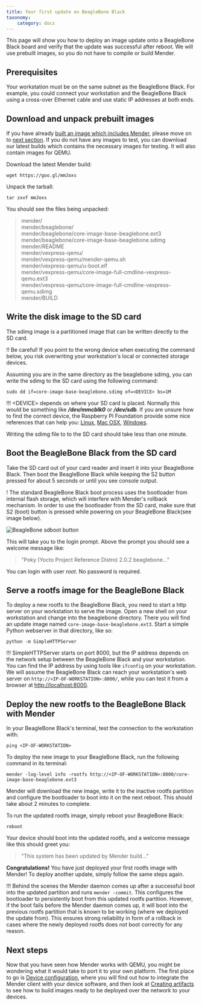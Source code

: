 ```yaml
---
title: Your first update on BeagleBone Black
taxonomy:
    category: docs
---
```



This page will show you how to deploy an image update onto a BeagleBone Black board and verify that the update was successful after reboot. We will use prebuilt images, so you do not have to compile or build Mender.

## Prerequisites

Your workstation must be on the same subnet as the BeagleBone Black. For example, you could connect your workstation and the BeagleBone Black using a cross-over Ethernet cable and use static IP addresses at both ends.

## Download and unpack prebuilt images 
If you have already [built an image which includes Mender](../../Artifacts/Building-Mender-Yocto-image), please move on to [next section](#write-the-disk-image-to-the-sd-card). If you do not have any images to test, you can download our latest builds which contains the necessary images for testing. It will also contain images for QEMU.

Download the latest Mender build:

```
wget https://goo.gl/mmJoxs
```

Unpack the tarball:

```
tar zxvf mmJoxs
```

You should see the files being unpacked:

> mender/  
> mender/beaglebone/  
> mender/beaglebone/core-image-base-beaglebone.ext3  
> mender/beaglebone/core-image-base-beaglebone.sdimg  
> mender/README  
> mender/vexpress-qemu/  
> mender/vexpress-qemu/mender-qemu.sh  
> mender/vexpress-qemu/u-boot.elf  
> mender/vexpress-qemu/core-image-full-cmdline-vexpress-qemu.ext3  
> mender/vexpress-qemu/core-image-full-cmdline-vexpress-qemu.sdimg  
> mender/BUILD  

## Write the disk image to the SD card
The sdimg image is a partitioned image that can be written directly to the SD card.

!! Be careful! If you point to the wrong device when executing the command below, you risk overwriting your workstation's local or connected storage devices.

Assuming you are in the same directory as the beaglebone sdimg, you can write the sdimg to the SD card using the following command:

```
sudo dd if=core-image-base-beaglebone.sdimg of=<DEVICE> bs=1M
```

!!! &lt;DEVICE&gt; depends on where your SD card is placed. Normally this would be something like  ***/dev/mmcblk0*** or ***/dev/sdb***.  If you are unsure how to find the correct device, the Raspberry PI Foundation provide some nice references that can help you: [Linux](https://www.raspberrypi.org/documentation/installation/installing-images/linux.md?target=_blank), [Mac OSX](https://www.raspberrypi.org/documentation/installation/installing-images/mac.md?target=_blank), [Windows](https://www.raspberrypi.org/documentation/installation/installing-images/windows.md?target=_blank).

Writing the sdimg file to to the SD card should take less than one minute.

## Boot the BeagleBone Black from the SD card

Take the SD card out of your card reader and insert it into your BeagleBone Black. Then boot the BeagleBone Black while keeping the S2 button pressed for about 5 seconds or until you see console output.

! The standard BeagleBone Black boot process uses the bootloader from internal flash storage, which will interfere with Mender's rollback mechanism. In order to use the bootloader from the SD card, make sure that S2 (boot) button is pressed while powering on your BeagleBone Black(see image below).

![BeagleBone sdboot button](beaglebone_black_sdboot.jpg)

This will take you to the login prompt. Above the prompt you should see a welcome message like:

> "Poky (Yocto Project Reference Distro) 2.0.2 beaglebone..."

You can login with user *root*. No password is required. 


## Serve a rootfs image for the BeagleBone Black

To deploy a new rootfs to the BeagleBone Black, you need to start a http server on your workstation to serve the image. Open a new shell on your workstation and change into the beaglebone directory. There you will find an update image named ```core-image-base-beaglebone.ext3```. Start a simple Python webserver in that directory, like so:

```
python -m SimpleHTTPServer
```

!!! SimpleHTTPServer starts on port 8000, but the IP address depends on the network setup between the BeagleBone Black and your workstation. You can find the IP address by using tools like ```ifconfig``` on your workstation. We will assume the BeagleBone Black can reach your workstation's web server on ```http://<IP-OF-WORKSTATION>:8000/```, while you can test it from a browser at [http://localhost:8000](http://localhost:8000).

## Deploy the new rootfs to the BeagleBone Black with Mender


In your BeagleBone Black's terminal, test the connection to the workstation with:

```
ping <IP-OF-WORKSTATION>
```

To deploy the new image to your BeagleBone Black, run the following command in its terminal:


```
mender -log-level info -rootfs http://<IP-OF-WORKSTATION>:8000/core-image-base-beaglebone.ext3
```

Mender will download the new image, write it to the inactive rootfs partition and configure the bootloader to boot into it on the next reboot. This should take about 2 minutes to complete.

To run the updated rootfs image, simply reboot your BeagleBone Black:

```
reboot
```

Your device should boot into the updated rootfs, and a welcome message like this should greet you:

> "This system has been updated by Mender build..."

**Congratulations!** You have just deployed your first rootfs image with Mender! To deploy another update, simply follow the same steps again.

!!! Behind the scenes the Mender daemon comes up after a successful boot into the updated partition and runs `mender -commit`. This configures the bootloader to persistently boot from this updated rootfs partition. However, if the boot fails before the Mender daemon comes up, it will boot into the previous rootfs partition that is known to be working (where we deployed the update from). This ensures strong reliability in form of a rollback in cases where the newly deployed rootfs does not boot correctly for any reason.

## Next steps

Now that you have seen how Mender works with QEMU, you might be wondering what
it would take to port it to your own platform. The first place to go is
[Device configuration](../../Devices), where you will find out how to integrate
the Mender client with your device software, and then look at
[Creating artifacts](../../Artifacts) to see how to build images ready to be
deployed over the network to your devices.
